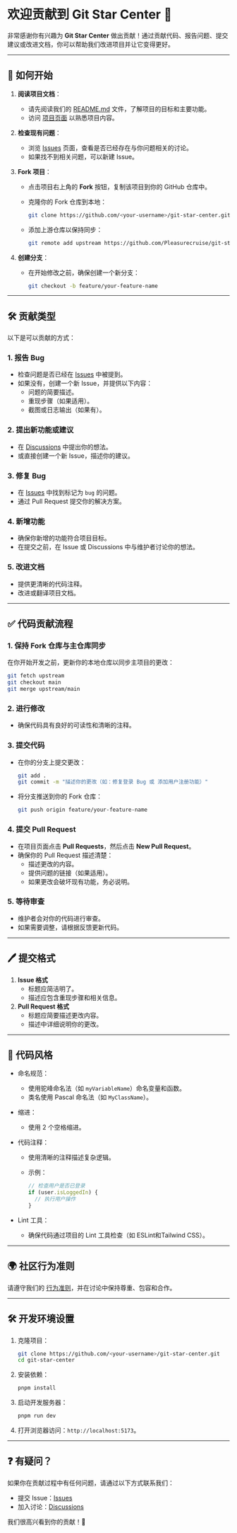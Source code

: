 # 欢迎贡献到 Git Star Center 🎉

非常感谢你有兴趣为 **Git Star Center** 做出贡献！通过贡献代码、报告问题、提交建议或改进文档，你可以帮助我们改进项目并让它变得更好。

------

## 🌟 **如何开始**

1. **阅读项目文档**：

   - 请先阅读我们的 [README.md](https://chatgpt.com/c/README.md) 文件，了解项目的目标和主要功能。
   - 访问 [项目页面](https://github.com/Pleasurecruise/git-star-center) 以熟悉项目内容。

2. **检查现有问题**：

   - 浏览 [Issues](https://github.com/Pleasurecruise/git-star-center/issues) 页面，查看是否已经存在与你问题相关的讨论。
   - 如果找不到相关问题，可以新建 Issue。

3. **Fork 项目**：

   - 点击项目右上角的 **Fork** 按钮，复制该项目到你的 GitHub 仓库中。

   - 克隆你的 Fork 仓库到本地：

     ```bash
     git clone https://github.com/<your-username>/git-star-center.git
     ```

   - 添加上游仓库以保持同步：

     ```bash
     git remote add upstream https://github.com/Pleasurecruise/git-star-center.git
     ```

4. **创建分支**：

   - 在开始修改之前，确保创建一个新分支：

     ```bash
     git checkout -b feature/your-feature-name
     ```

------

## 🛠️ **贡献类型**

以下是可以贡献的方式：

### 1. **报告 Bug**

- 检查问题是否已经在 [Issues](https://github.com/Pleasurecruise/git-star-center/issues) 中被提到。
- 如果没有，创建一个新 Issue，并提供以下内容：
  - 问题的简要描述。
  - 重现步骤（如果适用）。
  - 截图或日志输出（如果有）。

### 2. **提出新功能或建议**

- 在 [Discussions](https://github.com/Pleasurecruise/git-star-center/discussions) 中提出你的想法。
- 或直接创建一个新 Issue，描述你的建议。

### 3. **修复 Bug**

- 在 [Issues](https://github.com/Pleasurecruise/git-star-center/issues) 中找到标记为 `bug` 的问题。
- 通过 Pull Request 提交你的解决方案。

### 4. **新增功能**

- 确保你新增的功能符合项目目标。
- 在提交之前，在 Issue 或 Discussions 中与维护者讨论你的想法。

### 5. **改进文档**

- 提供更清晰的代码注释。
- 改进或翻译项目文档。

------

## ✅ **代码贡献流程**

### 1. **保持 Fork 仓库与主仓库同步**

在你开始开发之前，更新你的本地仓库以同步主项目的更改：

```bash
git fetch upstream
git checkout main
git merge upstream/main
```

### 2. **进行修改**

- 确保代码具有良好的可读性和清晰的注释。

### 3. **提交代码**

- 在你的分支上提交更改：

  ```bash
  git add .
  git commit -m "描述你的更改（如：修复登录 Bug 或 添加用户注册功能）"
  ```

- 将分支推送到你的 Fork 仓库：

  ```bash
  git push origin feature/your-feature-name
  ```

### 4. **提交 Pull Request**

- 在项目页面点击 **Pull Requests**，然后点击 **New Pull Request**。
- 确保你的 Pull Request 描述清楚：
  - 描述更改的内容。
  - 提供问题的链接（如果适用）。
  - 如果更改会破坏现有功能，务必说明。

### 5. **等待审查**

- 维护者会对你的代码进行审查。
- 如果需要调整，请根据反馈更新代码。

------

## 🖊️ **提交格式**

1. **Issue 格式**
   - 标题应简洁明了。
   - 描述应包含重现步骤和相关信息。
2. **Pull Request 格式**
   - 标题应简要描述更改内容。
   - 描述中详细说明你的更改。

------

## 🧹 **代码风格**

- 命名规范：

  - 使用驼峰命名法（如 `myVariableName`）命名变量和函数。
  - 类名使用 Pascal 命名法（如 `MyClassName`）。

- 缩进：

  - 使用 2 个空格缩进。

- 代码注释：

  - 使用清晰的注释描述复杂逻辑。

  - 示例：

    ```javascript
    // 检查用户是否已登录
    if (user.isLoggedIn) {
      // 执行用户操作
    }
    ```

- Lint 工具：

  - 确保代码通过项目的 Lint 工具检查（如 ESLint和Tailwind CSS）。

------

## 🌍 **社区行为准则**

请遵守我们的 [行为准则](https://chatgpt.com/c/CODE_OF_CONDUCT.md)，并在讨论中保持尊重、包容和合作。

------

## 🛠️ **开发环境设置**

1. 克隆项目：

   ```bash
   git clone https://github.com/<your-username>/git-star-center.git
   cd git-star-center
   ```

2. 安装依赖：

   ```bash
   pnpm install
   ```

3. 启动开发服务器：

   ```bash
   pnpm run dev
   ```

4. 打开浏览器访问：`http://localhost:5173`。

------

## ❓ **有疑问？**

如果你在贡献过程中有任何问题，请通过以下方式联系我们：

- 提交 Issue：[Issues](https://github.com/Pleasurecruise/git-star-center/issues)
- 加入讨论：[Discussions](https://github.com/Pleasurecruise/git-star-center/discussions)

我们很高兴看到你的贡献！🎉